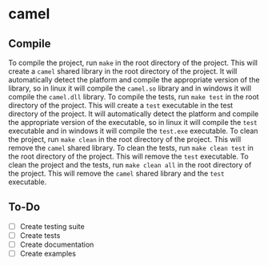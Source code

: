 # camel


## Compile

To compile the project, run ```make``` in the root directory of the project. This will create a ```camel``` shared library in the root directory of the project. It will automatically detect the platform and compile the appropriate version of the library, so in linux it will compile the ```camel.so``` library and in windows it will compile the ```camel.dll``` library. To compile the tests, run ```make test``` in the root directory of the project. This will create a ```test``` executable in the test directory of the project. It will automatically detect the platform and compile the appropriate version of the executable, so in linux it will compile the ```test``` executable and in windows it will compile the ```test.exe``` executable. To clean the project, run ```make clean``` in the root directory of the project. This will remove the ```camel``` shared library. To clean the tests, run ```make clean test``` in the root directory of the project. This will remove the ```test``` executable. To clean the project and the tests, run ```make clean all``` in the root directory of the project. This will remove the ```camel``` shared library and the ```test``` executable.


## To-Do

- [ ] Create testing suite
- [ ] Create tests
- [ ] Create documentation
- [ ] Create examples